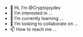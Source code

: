 - 👋 Hi, I’m @Cryptojoydev
- 👀 I’m interested in ...
- 🌱 I’m currently learning ...
- 💞️ I’m looking to collaborate on ...
- 📫 How to reach me ...

<!---
Cryptojoydev/Cryptojoydev is a ✨ special ✨ repository because its `README.md` (this file) appears on your GitHub profile.
You can click the Preview link to take a look at your changes.
--->
